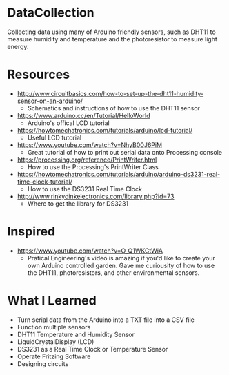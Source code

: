 # DataCollection
Collecting data using many of Arduino friendly sensors, such as DHT11 to measure humidity and temperature and the photoresistor to measure light energy. 

# Resources
* http://www.circuitbasics.com/how-to-set-up-the-dht11-humidity-sensor-on-an-arduino/
  * Schematics and instructions of how to use the DHT11 sensor 
* https://www.arduino.cc/en/Tutorial/HelloWorld
  * Arduino's offical LCD tutorial
* https://howtomechatronics.com/tutorials/arduino/lcd-tutorial/
  * Useful LCD tutorial
* https://www.youtube.com/watch?v=NhyB00J6PiM
  * Great tutorial of how to print out serial data onto Processing console
* https://processing.org/reference/PrintWriter.html
  * How to use the Processing's PrintWriter Class
* https://howtomechatronics.com/tutorials/arduino/arduino-ds3231-real-time-clock-tutorial/
  * How to use the DS3231 Real Time Clock
* http://www.rinkydinkelectronics.com/library.php?id=73
  * Where to get the library for DS3231 

# Inspired
* https://www.youtube.com/watch?v=O_Q1WKCtWiA
  * Pratical Engineering's video is amazing if you'd like to create your own Arduino controlled garden.
    Gave me curiousity of how to use the DHT11, photoresistors, and other environmental sensors. 

# What I Learned
* Turn serial data from the Arduino into a TXT file into a CSV file
* Function multiple sensors
 * DHT11 Temperature and Humidity Sensor
 * LiquidCrystalDisplay (LCD)
 * DS3231 as a Real Time Clock or Temperature Sensor
* Operate Fritzing Software
* Designing circuits
